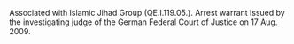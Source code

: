  Associated with Islamic Jihad Group (QE.I.119.05.). Arrest warrant issued by
the investigating judge of the German Federal Court of Justice on 17 Aug. 2009. 
